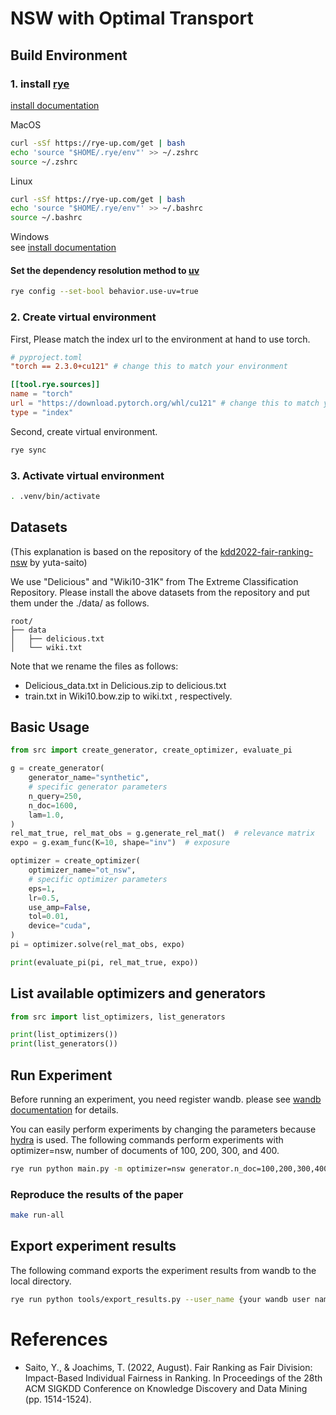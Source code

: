 # NSW with Optimal Transport

## Build Environment

### 1. install [rye](https://github.com/mitsuhiko/rye)

[install documentation](https://rye-up.com/guide/installation/#installing-rye)

MacOS
```zsh
curl -sSf https://rye-up.com/get | bash
echo 'source "$HOME/.rye/env"' >> ~/.zshrc
source ~/.zshrc
```

Linux
```bash
curl -sSf https://rye-up.com/get | bash
echo 'source "$HOME/.rye/env"' >> ~/.bashrc
source ~/.bashrc
```

Windows  
see [install documentation](https://rye-up.com/guide/installation/)

#### Set the dependency resolution method to [uv](https://astral.sh/blog/uv)
```bash
rye config --set-bool behavior.use-uv=true
```

### 2. Create virtual environment

First, Please match the index url to the environment at hand to use torch.

```toml
# pyproject.toml
"torch == 2.3.0+cu121" # change this to match your environment

[[tool.rye.sources]]
name = "torch"
url = "https://download.pytorch.org/whl/cu121" # change this to match your environment
type = "index"
```

Second, create virtual environment.
```bash
rye sync
```

### 3. Activate virtual environment

```bash
. .venv/bin/activate
```

## Datasets

(This explanation is based on the repository of the [kdd2022-fair-ranking-nsw](https://github.com/usaito/kdd2022-fair-ranking-nsw/tree/main) by yuta-saito)

We use "Delicious" and "Wiki10-31K" from The Extreme Classification Repository. Please install the above datasets from the repository and put them under the ./data/ as follows.

```
root/
├── data
│   ├── delicious.txt
│   └── wiki.txt
```

Note that we rename the files as follows:
- Delicious_data.txt in Delicious.zip to delicious.txt
- train.txt in Wiki10.bow.zip to wiki.txt , respectively.

## Basic Usage

```python
from src import create_generator, create_optimizer, evaluate_pi

g = create_generator(
    generator_name="synthetic",
    # specific generator parameters
    n_query=250,
    n_doc=1600,
    lam=1.0,
)
rel_mat_true, rel_mat_obs = g.generate_rel_mat()  # relevance matrix
expo = g.exam_func(K=10, shape="inv")  # exposure

optimizer = create_optimizer(
    optimizer_name="ot_nsw",
    # specific optimizer parameters
    eps=1,
    lr=0.5,
    use_amp=False,
    tol=0.01,
    device="cuda",
)
pi = optimizer.solve(rel_mat_obs, expo)

print(evaluate_pi(pi, rel_mat_true, expo))
```

## List available optimizers and generators
```python
from src import list_optimizers, list_generators

print(list_optimizers())
print(list_generators())
```


## Run Experiment

Before running an experiment, you need register wandb.
please see [wandb documentation](https://docs.wandb.ai/ja/quickstart) for details.


You can easily perform experiments by changing the parameters because [hydra](https://hydra.cc/docs/intro/) is used.
The following commands perform experiments with optimizer=nsw, number of documents of 100, 200, 300, and 400.

```bash
rye run python main.py -m optimizer=nsw generator.n_doc=100,200,300,400
```

### Reproduce the results of the paper

```bash
make run-all
```

## Export experiment results

The following command exports the experiment results from wandb to the local directory.

```bash
rye run python tools/export_results.py --user_name {your wandb user name}
```

# References

- Saito, Y., & Joachims, T. (2022, August). Fair Ranking as Fair Division: Impact-Based Individual Fairness in Ranking. In Proceedings of the 28th ACM SIGKDD Conference on Knowledge Discovery and Data Mining (pp. 1514-1524).

